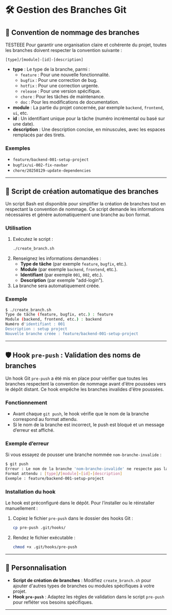 # 🛠 Gestion des Branches Git

## 🎯 Convention de nommage des branches
TESTEEE
Pour garantir une organisation claire et cohérente du projet, toutes les branches doivent respecter la convention suivante :
```
[type]/[module]-[id]-[description]
```

- **type** : Le type de la branche, parmi :
  - `feature` : Pour une nouvelle fonctionnalité.
  - `bugfix` : Pour une correction de bug.
  - `hotfix` : Pour une correction urgente.
  - `release` : Pour une version spécifique.
  - `chore` : Pour les tâches de maintenance.
  - `doc` : Pour les modifications de documentation.
- **module** : La partie du projet concernée, par exemple `backend`, `frontend`, `ui`, etc.
- **id** : Un identifiant unique pour la tâche (numéro incrémental ou basé sur une date).
- **description** : Une description concise, en minuscules, avec les espaces remplacés par des tirets.

### Exemples
- `feature/backend-001-setup-project`
- `bugfix/ui-002-fix-navbar`
- `chore/20250129-update-dependencies`

---

## 🚀 Script de création automatique des branches

Un script Bash est disponible pour simplifier la création de branches tout en respectant la convention de nommage. Ce script demande les informations nécessaires et génère automatiquement une branche au bon format.

### Utilisation
1. Exécutez le script :
   ```bash
   ./create_branch.sh
   ```
2. Renseignez les informations demandées :
    - **Type de tâche** (par exemple `feature`, `bugfix`, etc.).
    - **Module** (par exemple `backend`, `frontend`, etc.).
    - **Identifiant** (par exemple `001`, `002`, etc.).
    - **Description** (par exemple "add-login").
3. La branche sera automatiquement créée.

### Exemple
```bash
$ ./create_branch.sh
Type de tâche (feature, bugfix, etc.) : feature
Module (backend, frontend, etc.) : backend
Numéro d'identifiant : 001
Description : setup project
Nouvelle branche créée : feature/backend-001-setup-project
```

---

## 🛡 Hook `pre-push` : Validation des noms de branches

Un hook Git `pre-push` a été mis en place pour vérifier que toutes les branches respectent la convention de nommage avant d'être poussées vers le dépôt distant. Ce hook empêche les branches invalides d'être poussées.

### Fonctionnement
- Avant chaque `git push`, le hook vérifie que le nom de la branche correspond au format attendu.
- Si le nom de la branche est incorrect, le push est bloqué et un message d’erreur est affiché.

### Exemple d’erreur
Si vous essayez de pousser une branche nommée `nom-branche-invalide` :
```bash
$ git push
Erreur : Le nom de la branche 'nom-branche-invalide' ne respecte pas la convention.
Format attendu : [type]/[module]-[id]-[description]
Exemple : feature/backend-001-setup-project
```

### Installation du hook
Le hook est préconfiguré dans le dépôt. Pour l’installer ou le réinstaller manuellement :
1. Copiez le fichier `pre-push` dans le dossier des hooks Git :
   ```bash
   cp pre-push .git/hooks/
   ```
2. Rendez le fichier exécutable :
   ```bash
   chmod +x .git/hooks/pre-push
   ```

---

## 🔧 Personnalisation

- **Script de création de branches** : Modifiez `create_branch.sh` pour ajouter d'autres types de branches ou modules spécifiques à votre projet.
- **Hook `pre-push`** : Adaptez les règles de validation dans le script `pre-push` pour refléter vos besoins spécifiques.

---
